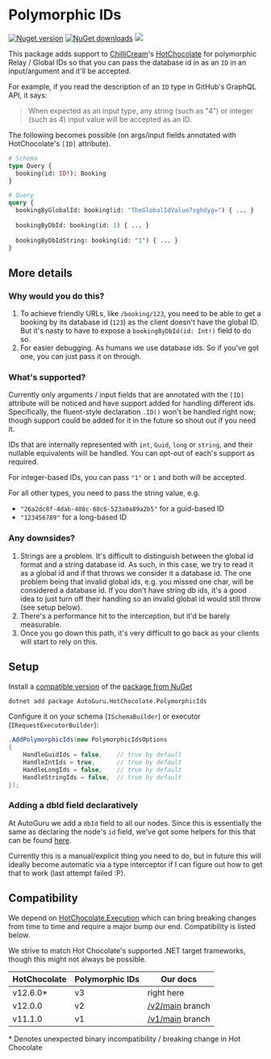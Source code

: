 # Polymorphic IDs

<div>
  <p>
	  <a href="https://www.nuget.org/packages/AutoGuru.HotChocolate.PolymorphicIds"><img alt="Nuget version" src="https://img.shields.io/nuget/v/AutoGuru.HotChocolate.PolymorphicIds"></a>
	  <a href="https://www.nuget.org/packages/AutoGuru.HotChocolate.PolymorphicIds"><img alt="NuGet downloads" src="https://img.shields.io/nuget/dt/AutoGuru.HotChocolate.PolymorphicIds"></a>	  
      <a href="https://codecov.io/gh/autoguru-au/hotchocolate-extensions/PolymorphicIds">
        <img src="https://codecov.io/gh/autoguru-au/hotchocolate-polymorphic-ids/branch/main/graph/badge.svg?token=95TCHXVJTS"/>
      </a>    
  </p>
</div>

This package adds support to [ChilliCream](https://chillicream.com/)'s 
[HotChocolate](https://github.com/ChilliCream/hotchocolate) for 
polymorphic Relay / Global IDs so that you can pass the database id in as an `ID` in 
an input/argument and it'll be accepted.

For example, if you read the description of an `ID` type in GitHub's GraphQL API, it says:
> When expected as an input type, any string (such as "4") or integer (such as 4) input value will be accepted as an ID.

The following becomes possible (on args/input fields annotated with HotChocolate's `[ID]` attribute).
```graphql
# Schema
type Query {
  booking(id: ID!): Booking
}

# Query
query {
  bookingByGlobalId: booking(id: "TheGlobalIdValue7sghdyg=") { ... }
  
  bookingByDbId: booking(id: 1) { ... }
  
  bookingByDbIdString: booking(id: "1") { ... }
}
```

## More details 

### Why would you do this?

1. To achieve friendly URLs, like `/booking/123`, you need to be able to get a booking by its database id (`123`) as the client doesn't have the global ID. But it's nasty to have to expose a `bookingByDbId(id: Int!)` field to do so.
1. For easier debugging. As humans we use database ids. So if you've got one, you can just pass it on through.

### What's supported?

Currently only arguments / input fields that are annotated with the `[ID]` attribute will be noticed and have support added for handling different ids.
Specifically, the fluent-style declaration `.ID()` won't be handled right now; though support could 
be added for it in the future so shout out if you need it.

IDs that are internally represented with `int`, `Guid`, `long` or `string`, and their nullable equivalents will be handled. 
You can opt-out of each's support as required.

For integer-based IDs, you can pass `"1"` or `1` and both will be accepted.

For all other types, you need to pass the string value, e.g. 
* `"26a2dc8f-4dab-408c-88c6-523a0a89a2b5"` for a guid-based ID
* `"123456789"` for a long-based ID

### Any downsides?

1. Strings are a problem. It's difficult to distinguish between the global id format and a string database id. 
As such, in this case, we try to read it as a global id and if that throws we consider it a database id. 
The one problem being that invalid global ids, e.g. you missed one char, will be considered a database id. 
If you don't have string db ids, it's a good idea to just turn off their handling so an invalid global id would still throw (see setup below).
2. There's a performance hit to the interception, but it'd be barely measurable.
3. Once you go down this path, it's very difficult to go back as your clients will start to rely on this.

## Setup

Install a [compatible version](#Compatibility) of the 
[package from NuGet](https://www.nuget.org/packages/AutoGuru.HotChocolate.PolymorphicIds)

```bash
dotnet add package AutoGuru.HotChocolate.PolymorphicIds
```

Configure it on your schema (`ISchemaBuilder`) or executor (`IRequestExecutorBuilder`):
```c#
.AddPolymorphicIds(new PolymorphicIdsOptions
{
    HandleGuidIds = false,    // true by default
    HandleIntIds = true,      // true by default
    HandleLongIds = false,    // true by default
    HandleStringIds = false,  // true by default
});
```

### Adding a dbId field declaratively

At AutoGuru we add a `dbId` field to all our nodes. Since this is essentially the same as declaring the node's `id` field, we've got
some helpers for this that can be found [here](https://gist.github.com/benmccallum/89d4d5b604d67094418956db43386ce5).

Currently this is a manual/explicit thing you need to do, but in future this will ideally become automatic via a type interceptor
if I can figure out how to get that to work (last attempt failed :P).


## Compatibility

We depend on [HotChocolate.Execution](https://www.nuget.org/packages/HotChocolate.Execution)
which can bring breaking changes from time to time and require a major bump our end.
Compatibility is listed below.

We strive to match Hot Chocolate's supported .NET target frameworks, though this might not always be possible.

| HotChocolate | Polymorphic IDs | Our docs   |
| ------------ | --------------- | -----------|
|     v12.6.0* |              v3 | right here |
|      v12.0.0 |              v2 | [/v2/main](https://github.com/autoguru-au/hotchocolate-polymorphic-ids/tree/v2/main) branch |
|      v11.1.0 |              v1 | [/v1/main](https://github.com/autoguru-au/hotchocolate-polymorphic-ids/tree/v1/main) branch |

\* Denotes unexpected binary incompatibility / breaking change in Hot Chocolate
